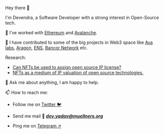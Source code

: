 Hey there 👋

I'm Devendra, a Software Developer with a strong interest in Open-Source tech.

🌱 I’ve worked with [Ethereum](https://ethereum.org/en/) and [Avalanche](https://www.avalabs.org/).

🥇 I have contributed to some of the big projects in Web3 space like [Ava labs](https://github.com/ava-labs/avalanche-docs/graphs/contributors), [Aragon](https://github.com/aragon), [ENS](https://github.com/ensdomains/address-encoder/graphs/contributors), 
[Bancor Network](https://github.com/bancorprotocol/sdk/graphs/contributors) etc.

Research:
- [Can NFTs be used to assign open source IP license?](https://www.councilpost.net/data-integrity/blockchain/devendra/nft-based-open-source-licensing-2/)
- [NFTs as a medium of IP valuation of open source technologies.](https://www.councilpost.net/data-integrity/blockchain/devendra/nft-based-licence-of-oss/)

💬 Ask me about anything, I am happy to help.

📫 How to reach me: 

- Follow me on  [Twitter :bird:](https://twitter.com/de_villa7)

- Send me mail :love_letter: ***dev.yadav@muellners.org***

- Ping me on [Telegram :arrow_upper_right:](https://t.me/Devilla7)
